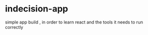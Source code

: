# indecision-app
simple app build , in order to learn react and the tools it needs to run correctly
